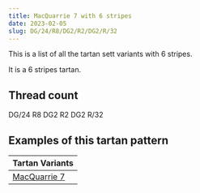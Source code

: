 ```yaml
---
title: MacQuarrie 7 with 6 stripes
date: 2023-02-05
slug: DG/24/R8/DG2/R2/DG2/R/32
---
```

This is a list of all the tartan sett variants with 6 stripes.

It is a 6 stripes tartan.


## Thread count
DG/24 R8 DG2 R2 DG2 R/32

## Examples of this tartan pattern

| Tartan Variants |
|---------------|
| [MacQuarrie 7](/variants/dg/24/r8/dg2/r2/dg2/r/32-dg004010-rc00000)||
